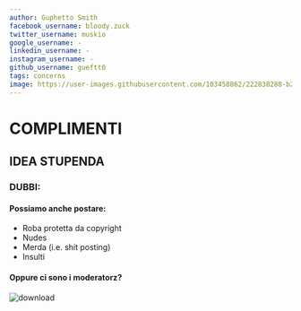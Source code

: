 ```yaml
---
author: Guphetto Smith
facebook_username: bloody.zuck
twitter_username: muskio
google_username: -
linkedin_username: -
instagram_username: -
github_username: gueftt0
tags: concerns 
image: https://user-images.githubusercontent.com/103458862/222838288-b2d963e2-8a96-4206-befb-debf134048e9.jpg
---
```


# COMPLIMENTI
## IDEA STUPENDA
### DUBBI:
#### Possiamo anche postare: 
- Roba protetta da copyright
- Nudes 
- Merda (i.e. shit posting)
- Insulti
#### Oppure ci sono i moderatorz?


![download](https://user-images.githubusercontent.com/104091627/223116860-85ae78e8-2eed-4d8c-90f4-6b629a03081a.jpg)


